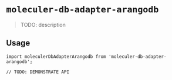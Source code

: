 # `moleculer-db-adapter-arangodb`

> TODO: description

## Usage

```
import moleculerDbAdapterArangodb from 'moleculer-db-adapter-arangodb';

// TODO: DEMONSTRATE API
```
